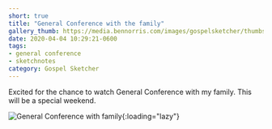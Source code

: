 ```yaml
---
short: true
title: "General Conference with the family"
gallery_thumb: https://media.bennorris.com/images/gospelsketcher/thumbs/apr-20-family.jpg
date: 2020-04-04 10:29:21-0600
tags:
- general conference
- sketchnotes
category: Gospel Sketcher
---
```


Excited for the chance to watch General Conference with my family. This will be a special weekend.

![General Conference with family](https://media.bennorris.com/images/gospelsketcher/general-conference/apr-2020/apr-20-family.jpg){:loading="lazy"}
